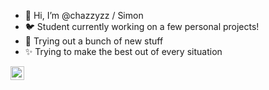 - 👋 Hi, I’m @chazzyzz / Simon
- 🐦 Student currently working on a few personal projects!
- 🌱 Trying out a bunch of new stuff 
- ✨ Trying to make the best out of every situation
  


<a href="https://twitter.com/chazz_yx">
  <img align="left" alt="Abhishek Naidu | Twitter" width="22px" src="https://raw.githubusercontent.com/peterthehan/peterthehan/master/assets/twitter.svg" />
</a>
<!---
chazzyzz/chazzyzz is a ✨ special ✨ repository because its `README.md` (this file) appears on your GitHub profile.
You can click the Preview link to take a look at your changes.
--->
